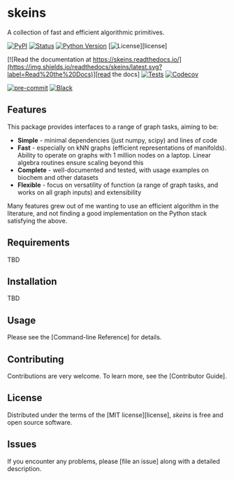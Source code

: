 # skeins

A collection of fast and efficient algorithmic primitives.


[![PyPI](https://img.shields.io/pypi/v/skeins.svg)][pypi_]
[![Status](https://img.shields.io/pypi/status/skeins.svg)][status]
[![Python Version](https://img.shields.io/pypi/pyversions/skeins)][python version]
[![License](https://img.shields.io/pypi/l/skeins)][license]

[![Read the documentation at https://skeins.readthedocs.io/](https://img.shields.io/readthedocs/skeins/latest.svg?label=Read%20the%20Docs)][read the docs]
[![Tests](https://github.com/b-akshay/skeins/workflows/Tests/badge.svg)][tests]
[![Codecov](https://codecov.io/gh/b-akshay/skeins/branch/main/graph/badge.svg)][codecov]

[![pre-commit](https://img.shields.io/badge/pre--commit-enabled-brightgreen?logo=pre-commit&logoColor=white)][pre-commit]
[![Black](https://img.shields.io/badge/code%20style-black-000000.svg)][black]

[pypi_]: https://pypi.org/project/skeins/
[status]: https://pypi.org/project/skeins/
[python version]: https://pypi.org/project/skeins
[read the docs]: https://skeins.readthedocs.io/
[tests]: https://github.com/b-akshay/skeins/actions?workflow=Tests
[codecov]: https://app.codecov.io/gh/b-akshay/skeins
[pre-commit]: https://github.com/pre-commit/pre-commit
[black]: https://github.com/psf/black

## Features

This package provides interfaces to a range of graph tasks, aiming to be: 

- **Simple** - minimal dependencies (just numpy, scipy) and lines of code
- **Fast** - especially on kNN graphs (efficient representations of manifolds). Ability to operate on graphs with 1 million nodes on a laptop. Linear algebra routines ensure scaling beyond this
- **Complete** - well-documented and tested, with usage examples on biochem and other datasets
- **Flexible** - focus on versatility of function (a range of graph tasks, and works on all graph inputs) and extensibility

Many features grew out of me wanting to use an efficient algorithm in the literature, and not finding a good implementation on the Python stack satisfying the above.






## Requirements

TBD

## Installation

TBD
<!-- You can install _skeins_ via [pip] from [PyPI]:

```console
$ pip install skeins
``` -->

## Usage

Please see the [Command-line Reference] for details.

## Contributing

Contributions are very welcome.
To learn more, see the [Contributor Guide].

## License

Distributed under the terms of the [MIT license][license],
_skeins_ is free and open source software.

## Issues

If you encounter any problems,
please [file an issue] along with a detailed description.


<!--
## Credits

This project was generated from [@cjolowicz]'s [Hypermodern Python Cookiecutter] template.

[@cjolowicz]: https://github.com/cjolowicz
[pypi]: https://pypi.org/
[hypermodern python cookiecutter]: https://github.com/cjolowicz/cookiecutter-hypermodern-python
[file an issue]: https://github.com/b-akshay/skeins/issues
[pip]: https://pip.pypa.io/

# github-only

[license]: https://github.com/b-akshay/skeins/blob/main/LICENSE
[contributor guide]: https://github.com/b-akshay/skeins/blob/main/CONTRIBUTING.md
[command-line reference]: https://skeins.readthedocs.io/en/latest/usage.html
-->
